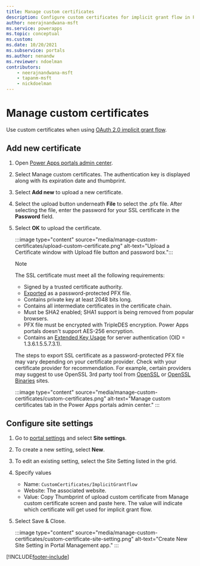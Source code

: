 ```yaml
---
title: Manage custom certificates
description: Configure custom certificates for implicit grant flow in Power apps portals admin center.
author: neerajnandwana-msft
ms.service: powerapps
ms.topic: conceptual
ms.custom: 
ms.date: 10/20/2021
ms.subservice: portals
ms.author: nenandw
ms.reviewer: ndoelman
contributors:
    - neerajnandwana-msft
    - tapanm-msft
    - nickdoelman
---
```


# Manage custom certificates

Use custom certificates when using [OAuth 2.0 implicit grant flow](../oauth-implicit-grant-flow.md).

## Add new certificate

1. Open [Power Apps portals admin center](admin-overview.md).

1. Select Manage custom certificates. The authentication key is displayed along with its expiration date and thumbprint.

1. Select **Add new** to upload a new certificate.

1. Select the upload button underneath **File** to select the .pfx file. After selecting the file, enter the password for your SSL certificate in the **Password** field.

1. Select **OK** to upload the certificate.

    :::image type="content" source="media/manage-custom-certificates/upload-custom-certificate.png" alt-text="Upload a Certificate window with Upload file button and password box.":::

     > [!NOTE]
     > The SSL certificate must meet all the following requirements:
     > - Signed by a trusted certificate authority.
     > - [Exported](/powershell/module/pkiclient/export-pfxcertificate?preserve-view=true&view=win10-ps) as a password-protected PFX file.
     > - Contains private key at least 2048 bits long.
     > - Contains all intermediate certificates in the certificate chain.
     > - Must be SHA2 enabled; SHA1 support is being removed from popular browsers.
     > - PFX file must be encrypted with TripleDES encryption. Power Apps portals doesn't support AES-256 encryption.
     > - Contains an [Extended Key Usage](https://en.wikipedia.org/w/index.php?title=X.509&section=4#Extensions_informing_a_specific_usage_of_a_certificate) for server authentication (OID = 1.3.6.1.5.5.7.3.1).
     > 
     > The steps to export SSL certificate as a password-protected PFX file may vary depending on your certificate provider. Check with your certificate provider for recommendation. For example, certain providers may suggest to use OpenSSL 3rd party tool from [OpenSSL](https://www.openssl.org/) or [OpenSSL Binaries](https://wiki.openssl.org/index.php/Binaries) sites. 


    :::image type="content" source="media/manage-custom-certificates/custom-certificates.png" alt-text="Manage custom certificates tab in the Power Apps portals admin center." :::

## Configure site settings

1. Go to [portal settings](../manage-existing-portals.md#settings) and select **Site settings**.

1. To create a new setting, select **New**.

1. To edit an existing setting, select the Site Setting listed in the grid.

1. Specify values 
    - Name: `CustomCertificates/ImplicitGrantflow`
	- Website: The associated website.
	- Value: Copy Thumbprint of upload custom certificate from Manage custom certificate screen and paste here. The value will indicate which certificate will get used for implicit grant flow. 
	
1. Select Save & Close.

    :::image type="content" source="media/manage-custom-certificates/custom-certificate-site-setting.png" alt-text="Create New Site Setting in Portal Management app." :::

[!INCLUDE[footer-include](../../../includes/footer-banner.md)]